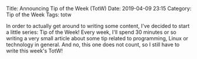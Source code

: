 Title: Announcing Tip of the Week (TotW)
Date: 2019-04-09 23:15
Category: Tip of the Week
Tags: totw

In order to actually get around to writing some content, I've decided to start
a little series: Tip of the Week! Every week, I'll spend 30 minutes or so
writing a very small article about some tip related to programming, Linux or
technology in general. And no, this one does not count, so I still have to
write this week's TotW!
